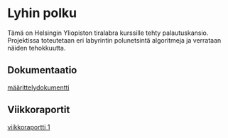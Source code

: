 # Lyhin polku

Tämä on Helsingin Yliopiston tiralabra kurssille tehty palautuskansio. Projektissa toteutetaan eri labyrintin polunetsintä algoritmeja ja verrataan näiden tehokkuutta.

## Dokumentaatio

[määrittelydokumentti](./määrittelydokumentti.md)

## Viikkoraportit

[viikkoraportti 1](./viikkoraportti1.md)
